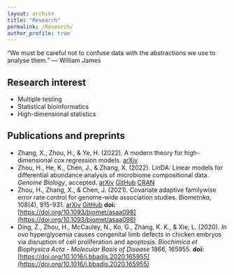 ```yaml
---
layout: archive
title: "Research"
permalink: /Research/
author_profile: true
---
```


“We must be careful not to confuse data with the abstractions we use to analyse them.”   — William James

## Research interest
* Multiple testing
* Statistical bioinformatics
* High-dimensional statistics 
<!--* Machine learning-->
<!--* Deep learning-->

## Publications and preprints
* Zhang, X., Zhou, H., & Ye, H. (2022). A modern theory for high-dimensional cox regression models. [arXiv](https://arxiv.org/abs/2204.01161)
* Zhou, H., He, K., Chen, J., & Zhang, X. (2022). LinDA: Linear models for differential abundance analysis of microbiome compositional data. *Genome Biology*, accepted. [arXiv](https://arxiv.org/abs/2104.00242) [GitHub](https://github.com/zhouhj1994/LinDA) [CRAN](https://CRAN.R-project.org/package=MicrobiomeStat)
* Zhou, H., Zhang, X., & Chen, J. (2021). Covariate adaptive familywise error rate control for genome-wide association studies. *Biometrika*, 108(4), 915-931. [arXiv](https://arxiv.org/abs/2011.01107) [GitHub](https://github.com/jchen1981/CAMT/) **doi:** [https://doi.org/10.1093/biomet/asaa098](https://doi.org/10.1093/biomet/asaa098) 
* Ding, Z., Zhou, H., McCauley, N., Ko, G., Zhang, K. K., & Xie, L. (2020). *In ovo* hyperglycemia causes congenital limb defects in chicken embryos via disruption of cell proliferation and apoptosis. *Biochimica et Biophysica Acta - Molecular Basis of Disease* 1866, 165955. **doi:**  [https://doi.org/10.1016/j.bbadis.2020.165955](https://doi.org/10.1016/j.bbadis.2020.165955)
<!--* Zhou, H., Xue, C., Gao, G., Lawless, L., Xie, L., & Zhang, K. K. (2020). Characterizing the transmission and identifying the control strategy for COVID-19    through epidemiological modeling. *MedRXiv*. **doi:** [https://doi.org/10.1101/2020.02.24.20026773](https://doi.org/10.1101/2020.02.24.20026773)-->

<!--## Working papers-->
<!--* Zhang, X., Zhou, H., & Ye, H. (2022). A Modern Theory for High-dimensional Cox Regression Models.-->
<!--* Zhou, H., Stephan, C. & Zhang, K. K. (2020). Nonlinear analysis of combinatorial drug synergy.-->
